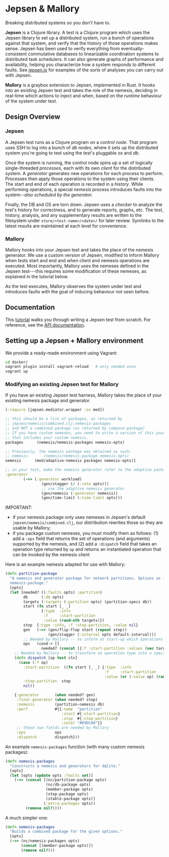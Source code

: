 # Jepsen & Mallory

Breaking distributed systems so you don't have to.

**Jepsen** is a Clojure library. A test is a Clojure program which uses the Jepsen
library to set up a distributed system, run a bunch of operations against that
system, and verify that the history of those operations makes sense. Jepsen has
been used to verify everything from eventually-consistent commutative databases
to linearizable coordination systems to distributed task schedulers. It can
also generate graphs of performance and availability, helping you characterize
how a system responds to different faults. See
[jepsen.io](https://jepsen.io/analyses) for examples of the sorts of analyses
you can carry out with Jepsen.

**Mallory** is a graybox extension to Jepsen, implemented in Rust. It hooks into
an existing Jepsen test and takes the role of the nemesis, deciding in real-time
which actions to inject and when, based on the _runtime_ behaviour of the system
under test.

## Design Overview

### Jepsen

A Jepsen test runs as a Clojure program on a *control node*. That program uses
SSH to log into a bunch of *db nodes*, where it sets up the distributed system
you're going to test using the test's pluggable *os* and *db*.

Once the system is running, the control node spins up a set of logically
single-threaded *processes*, each with its own *client* for the distributed
system. A *generator* generates new operations for each process to perform.
Processes then apply those operations to the system using their clients. The
start and end of each operation is recorded in a *history*. While performing
operations, a special *nemesis* process introduces faults into the system--_also
scheduled by the generator._

Finally, the DB and OS are torn down. Jepsen uses a *checker* to analyze the
test's history for correctness, and to generate reports, graphs, etc. The test,
history, analysis, and any supplementary results are written to the filesystem
under `store/<test-name>/<date>/` for later review. Symlinks to the latest
results are maintained at each level for convenience.

### Mallory

Mallory hooks into your Jepsen test and takes the place of the nemesis
generator. We use a custom version of Jepsen, modified to inform Mallory when
tests start and end and when client and nemesis operations are executed. Most
importantly, Mallory uses the nemeses defined in the Jepsen test---this requires
some modification of these nemeses, as explained in the tutorial below.

As the test executes, Mallory observes the system under test and introduces
faults with the goal of inducing behaviour not seen before.

## Documentation

This [tutorial](doc/tutorial/index.md) walks you through writing a Jepsen test
from scratch. For reference, see the [API documentation](http://jepsen-io.github.io/jepsen/).

## Setting up a Jepsen + Mallory environment

We provide a ready-made environment using Vagrant:

```bash
cd docker/
vagrant plugin install vagrant-reload   # only needed once
vagrant up
```

### Modifying an existing Jepsen test for Mallory

If you have an existing Jepsen test harness, Mallory takes the place of your
existing nemesis package and generator.

```Clojure
(:require [jepsen.mediator.wrapper :as med])

;; this should be a list of packages, as returned by
;; jepsen/nemesis/combined.clj:nemesis-packages
;; and NOT a combined package (as returned by compose-package)
;; If you have custom nemeses, you need to write a version of this yourself
;; that includes your custom nemesis.
packages      (nemesis/nemesis-packages nemesis-opts)

;; Previously, the nemesis package was obtained as such:
;; nemesis       (nemesis/nemesis-package nemesis-opts)
nemesis      (med/adaptive-nemesis packages nemesis-opts)]

;; in your test, make the nemesis generator refer to the adaptive package:
:generator
        (->> (:generator workload)
                (gen/stagger (/ (:rate opts)))
                ;; use the adaptive nemesis generator
                (gen/nemesis (:generator nemesis))
                (gen/time-limit (:time-limit opts)))
```

IMPORTANT:
- if your nemesis package only uses nemeses in Jepsen's default
  `jepsen/nemesis/combined.clj`, our distribution rewrites those so they are
  usable by Mallory;
- if you package custom nemeses, you must modify them as follows: (1) add a
  `:ops` field that returns the set of operations (and arguments) supported by
  the nemesis, and (2) add a `:dispatch` field that takes an operation type
  returned by `op` and returns an instantiated operation that can be invoked by
  the nemesis client

Here is an example nemesis adapted for use with Mallory:

```Clojure
(defn partition-package
  "A nemesis and generator package for network partitions. Options as for
  nemesis-package."
  [opts]
  (let [needed? ((:faults opts) :partition)
        db      (:db opts)
        targets (:targets (:partition opts) (partition-specs db))
        start (fn start [_ _]
                {:type  :info
                 :f     :start-partition
                 :value (rand-nth targets)})
        stop  {:type :info, :f :stop-partition, :value nil}
        gen   (->> (gen/flip-flop start (repeat stop))
                   (gen/stagger (:interval opts default-interval)))
        ;; Needed by Mallory -- to inform at start-up which operations this nemesis can perform
        ops   (cond-> []
                needed? (concat [{:f :start-partition :values (vec targets)}, {:f :stop-partition, :values [nil]}]))]
    ;; Needed by Mallory -- to transform an operation type into a specific operation
    (defn dispatch [op test ctx]
      (case (:f op)
        :start-partition  ((fn start [_ _] {:type  :info
                                            :f     :start-partition
                                            :value (or (:value op) (rand-nth targets))}) test ctx)
        :stop-partition  stop
        nil))

    {:generator       (when needed? gen)
     :final-generator (when needed? stop)
     :nemesis         (partition-nemesis db)
     :perf            #{{:name  "partition"
                         :start #{:start-partition}
                         :stop  #{:stop-partition}
                         :color "#E9DCA0"}}
     ;; these two fields are needed by Mallory
     :ops             ops
     :dispatch        dispatch}))
```

An example `nemesis-packages` function (with many custom nemesis packages):

```Clojure
(defn nemesis-packages
  "Constructs a nemesis and generators for dqlite."
  [opts]
  (let [opts (update opts :faults set)]
    (->> (concat [(nc/partition-package opts)
                  (nc/db-package opts)
                  (member-package opts)
                  (stop-package opts)
                  (stable-package opts)]
                 (:extra-packages opts))
         (remove nil?))))
```

A much simpler one:

```Clojure
(defn nemesis-packages
  "Builds a combined package for the given options."
  [opts]
  (->> (nc/nemesis-packages opts)
       (concat [(member-package opts)])
       (remove nil?)))
```